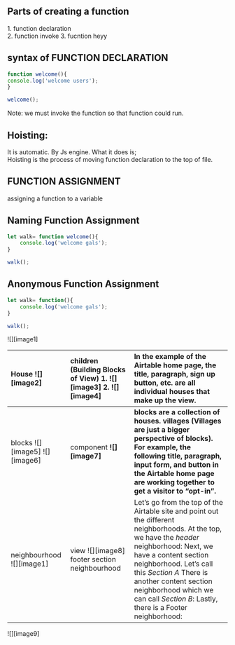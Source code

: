 ## Parts of creating a function

1\. function declaration  
2\. function invoke
3\. fucntion heyy

## syntax of FUNCTION DECLARATION

``` javascript
function welcome(){  
console.log('welcome users');  
}

welcome();
```

Note: we must invoke the function so that function could run.

## **Hoisting**:

It is automatic. By Js engine. What it does is;   
Hoisting is the process of moving function declaration to the top of file.

## FUNCTION ASSIGNMENT

assigning a function to a variable

## Naming Function Assignment
``` javascript
let walk= function welcome(){  
	console.log('welcome gals');  
}

walk();
```
## Anonymous Function Assignment
``` javascript
let walk= function(){  
	console.log('welcome gals');  
}

walk();
```
![][image1]

| House  ![][image2] | children (Building Blocks of View) 1\. ![][image3] 2\.  ![][image4] | In the example of the Airtable home page, the title, paragraph, sign up button, etc. are all individual houses that make up the view.  |
| :---- | :---- | :---- |
| blocks  ![][image5] ![][image6] | component  **![][image7]** | **blocks are a collection of houses. villages (Villages are just a bigger perspective of blocks). For example, the following title, paragraph, input form, and button in the Airtable home page are working together to get a visitor to “opt-in”.**  |
| neighbourhood  ![][image1]  | view  ![][image8] footer section neighbourhood  | Let’s go from the top of the Airtable site and point out the different neighborhoods. At the top, we have the *header* neighborhood: Next, we have a content section neighborhood. Let’s call this *Section A*  There is another content section neighborhood which we can call *Section B*: Lastly, there is a Footer neighborhood: |

![][image9]
